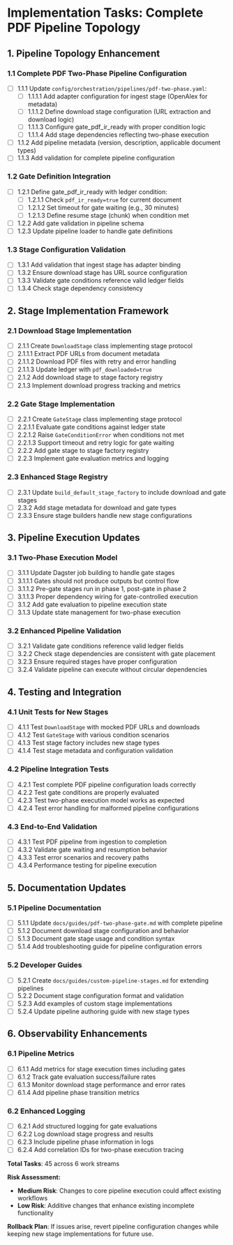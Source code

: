 # Implementation Tasks: Complete PDF Pipeline Topology

## 1. Pipeline Topology Enhancement

### 1.1 Complete PDF Two-Phase Pipeline Configuration

- [ ] 1.1.1 Update `config/orchestration/pipelines/pdf-two-phase.yaml`:
  - [ ] 1.1.1.1 Add adapter configuration for ingest stage (OpenAlex for metadata)
  - [ ] 1.1.1.2 Define download stage configuration (URL extraction and download logic)
  - [ ] 1.1.1.3 Configure gate_pdf_ir_ready with proper condition logic
  - [ ] 1.1.1.4 Add stage dependencies reflecting two-phase execution
- [ ] 1.1.2 Add pipeline metadata (version, description, applicable document types)
- [ ] 1.1.3 Add validation for complete pipeline configuration

### 1.2 Gate Definition Integration

- [ ] 1.2.1 Define gate_pdf_ir_ready with ledger condition:
  - [ ] 1.2.1.1 Check `pdf_ir_ready=true` for current document
  - [ ] 1.2.1.2 Set timeout for gate waiting (e.g., 30 minutes)
  - [ ] 1.2.1.3 Define resume stage (chunk) when condition met
- [ ] 1.2.2 Add gate validation in pipeline schema
- [ ] 1.2.3 Update pipeline loader to handle gate definitions

### 1.3 Stage Configuration Validation

- [ ] 1.3.1 Add validation that ingest stage has adapter binding
- [ ] 1.3.2 Ensure download stage has URL source configuration
- [ ] 1.3.3 Validate gate conditions reference valid ledger fields
- [ ] 1.3.4 Check stage dependency consistency

## 2. Stage Implementation Framework

### 2.1 Download Stage Implementation

- [ ] 2.1.1 Create `DownloadStage` class implementing stage protocol
- [ ] 2.1.1.1 Extract PDF URLs from document metadata
- [ ] 2.1.1.2 Download PDF files with retry and error handling
- [ ] 2.1.1.3 Update ledger with `pdf_downloaded=true`
- [ ] 2.1.2 Add download stage to stage factory registry
- [ ] 2.1.3 Implement download progress tracking and metrics

### 2.2 Gate Stage Implementation

- [ ] 2.2.1 Create `GateStage` class implementing stage protocol
- [ ] 2.2.1.1 Evaluate gate conditions against ledger state
- [ ] 2.2.1.2 Raise `GateConditionError` when conditions not met
- [ ] 2.2.1.3 Support timeout and retry logic for gate waiting
- [ ] 2.2.2 Add gate stage to stage factory registry
- [ ] 2.2.3 Implement gate evaluation metrics and logging

### 2.3 Enhanced Stage Registry

- [ ] 2.3.1 Update `build_default_stage_factory` to include download and gate stages
- [ ] 2.3.2 Add stage metadata for download and gate types
- [ ] 2.3.3 Ensure stage builders handle new stage configurations

## 3. Pipeline Execution Updates

### 3.1 Two-Phase Execution Model

- [ ] 3.1.1 Update Dagster job building to handle gate stages
- [ ] 3.1.1.1 Gates should not produce outputs but control flow
- [ ] 3.1.1.2 Pre-gate stages run in phase 1, post-gate in phase 2
- [ ] 3.1.1.3 Proper dependency wiring for gate-controlled execution
- [ ] 3.1.2 Add gate evaluation to pipeline execution state
- [ ] 3.1.3 Update state management for two-phase execution

### 3.2 Enhanced Pipeline Validation

- [ ] 3.2.1 Validate gate conditions reference valid ledger fields
- [ ] 3.2.2 Check stage dependencies are consistent with gate placement
- [ ] 3.2.3 Ensure required stages have proper configuration
- [ ] 3.2.4 Validate pipeline can execute without circular dependencies

## 4. Testing and Integration

### 4.1 Unit Tests for New Stages

- [ ] 4.1.1 Test `DownloadStage` with mocked PDF URLs and downloads
- [ ] 4.1.2 Test `GateStage` with various condition scenarios
- [ ] 4.1.3 Test stage factory includes new stage types
- [ ] 4.1.4 Test stage metadata and configuration validation

### 4.2 Pipeline Integration Tests

- [ ] 4.2.1 Test complete PDF pipeline configuration loads correctly
- [ ] 4.2.2 Test gate conditions are properly evaluated
- [ ] 4.2.3 Test two-phase execution model works as expected
- [ ] 4.2.4 Test error handling for malformed pipeline configurations

### 4.3 End-to-End Validation

- [ ] 4.3.1 Test PDF pipeline from ingestion to completion
- [ ] 4.3.2 Validate gate waiting and resumption behavior
- [ ] 4.3.3 Test error scenarios and recovery paths
- [ ] 4.3.4 Performance testing for pipeline execution

## 5. Documentation Updates

### 5.1 Pipeline Documentation

- [ ] 5.1.1 Update `docs/guides/pdf-two-phase-gate.md` with complete pipeline
- [ ] 5.1.2 Document download stage configuration and behavior
- [ ] 5.1.3 Document gate stage usage and condition syntax
- [ ] 5.1.4 Add troubleshooting guide for pipeline configuration errors

### 5.2 Developer Guides

- [ ] 5.2.1 Create `docs/guides/custom-pipeline-stages.md` for extending pipelines
- [ ] 5.2.2 Document stage configuration format and validation
- [ ] 5.2.3 Add examples of custom stage implementations
- [ ] 5.2.4 Update pipeline authoring guide with new stage types

## 6. Observability Enhancements

### 6.1 Pipeline Metrics

- [ ] 6.1.1 Add metrics for stage execution times including gates
- [ ] 6.1.2 Track gate evaluation success/failure rates
- [ ] 6.1.3 Monitor download stage performance and error rates
- [ ] 6.1.4 Add pipeline phase transition metrics

### 6.2 Enhanced Logging

- [ ] 6.2.1 Add structured logging for gate evaluations
- [ ] 6.2.2 Log download stage progress and results
- [ ] 6.2.3 Include pipeline phase information in logs
- [ ] 6.2.4 Add correlation IDs for two-phase execution tracing

**Total Tasks**: 45 across 6 work streams

**Risk Assessment:**

- **Medium Risk**: Changes to core pipeline execution could affect existing workflows
- **Low Risk**: Additive changes that enhance existing incomplete functionality

**Rollback Plan**: If issues arise, revert pipeline configuration changes while keeping new stage implementations for future use.
